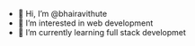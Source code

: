 - 👋 Hi, I’m @bhairavithute
- 👀 I’m interested in web development
- 🌱 I’m currently learning full stack developmet

<!---
bhairavithute/bhairavithute is a ✨ special ✨ repository because its `README.md` (this file) appears on your GitHub profile.
You can click the Preview link to take a look at your changes.
--->
